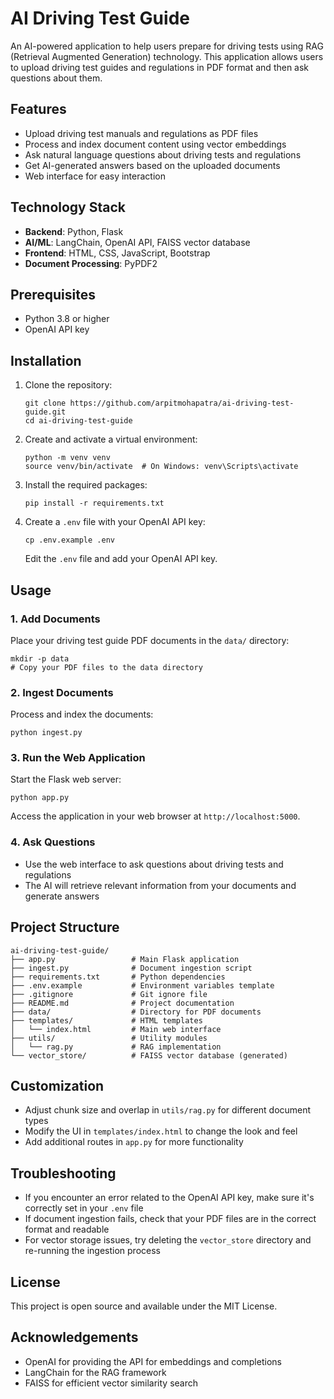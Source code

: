 # AI Driving Test Guide

An AI-powered application to help users prepare for driving tests using RAG (Retrieval Augmented Generation) technology. This application allows users to upload driving test guides and regulations in PDF format and then ask questions about them.

## Features

- Upload driving test manuals and regulations as PDF files
- Process and index document content using vector embeddings
- Ask natural language questions about driving tests and regulations
- Get AI-generated answers based on the uploaded documents
- Web interface for easy interaction

## Technology Stack

- **Backend**: Python, Flask
- **AI/ML**: LangChain, OpenAI API, FAISS vector database
- **Frontend**: HTML, CSS, JavaScript, Bootstrap
- **Document Processing**: PyPDF2

## Prerequisites

- Python 3.8 or higher
- OpenAI API key

## Installation

1. Clone the repository:
   ```
   git clone https://github.com/arpitmohapatra/ai-driving-test-guide.git
   cd ai-driving-test-guide
   ```

2. Create and activate a virtual environment:
   ```
   python -m venv venv
   source venv/bin/activate  # On Windows: venv\Scripts\activate
   ```

3. Install the required packages:
   ```
   pip install -r requirements.txt
   ```

4. Create a `.env` file with your OpenAI API key:
   ```
   cp .env.example .env
   ```
   Edit the `.env` file and add your OpenAI API key.

## Usage

### 1. Add Documents

Place your driving test guide PDF documents in the `data/` directory:
```
mkdir -p data
# Copy your PDF files to the data directory
```

### 2. Ingest Documents

Process and index the documents:
```
python ingest.py
```

### 3. Run the Web Application

Start the Flask web server:
```
python app.py
```

Access the application in your web browser at `http://localhost:5000`.

### 4. Ask Questions

- Use the web interface to ask questions about driving tests and regulations
- The AI will retrieve relevant information from your documents and generate answers

## Project Structure

```
ai-driving-test-guide/
├── app.py                 # Main Flask application
├── ingest.py              # Document ingestion script
├── requirements.txt       # Python dependencies
├── .env.example           # Environment variables template
├── .gitignore             # Git ignore file
├── README.md              # Project documentation
├── data/                  # Directory for PDF documents
├── templates/             # HTML templates
│   └── index.html         # Main web interface
├── utils/                 # Utility modules
│   └── rag.py             # RAG implementation
└── vector_store/          # FAISS vector database (generated)
```

## Customization

- Adjust chunk size and overlap in `utils/rag.py` for different document types
- Modify the UI in `templates/index.html` to change the look and feel
- Add additional routes in `app.py` for more functionality

## Troubleshooting

- If you encounter an error related to the OpenAI API key, make sure it's correctly set in your `.env` file
- If document ingestion fails, check that your PDF files are in the correct format and readable
- For vector storage issues, try deleting the `vector_store` directory and re-running the ingestion process

## License

This project is open source and available under the MIT License.

## Acknowledgements

- OpenAI for providing the API for embeddings and completions
- LangChain for the RAG framework
- FAISS for efficient vector similarity search